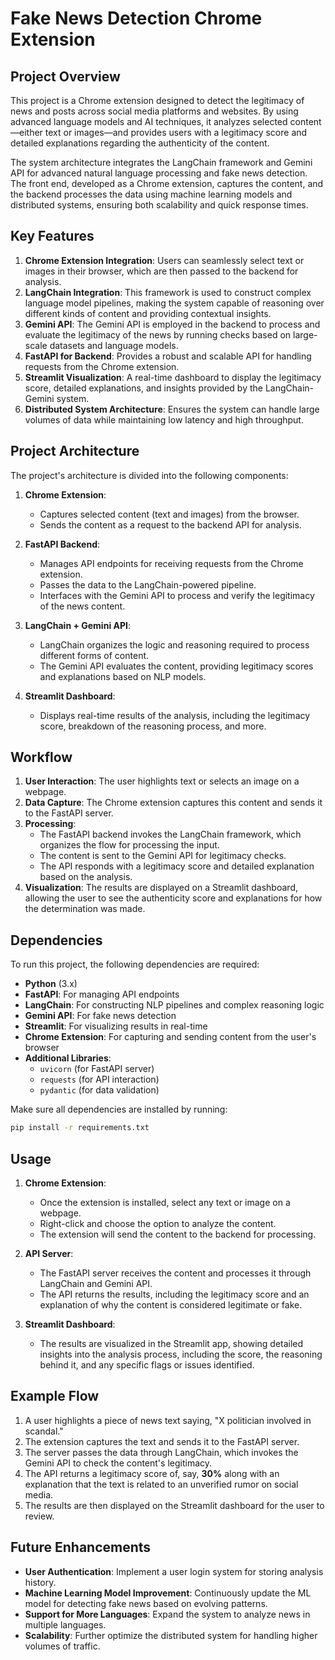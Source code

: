 
# Fake News Detection Chrome Extension

## Project Overview

This project is a Chrome extension designed to detect the legitimacy of news and posts across social media platforms and websites. By using advanced language models and AI techniques, it analyzes selected content—either text or images—and provides users with a legitimacy score and detailed explanations regarding the authenticity of the content.

The system architecture integrates the LangChain framework and Gemini API for advanced natural language processing and fake news detection. The front end, developed as a Chrome extension, captures the content, and the backend processes the data using machine learning models and distributed systems, ensuring both scalability and quick response times.

## Key Features

1. **Chrome Extension Integration**: Users can seamlessly select text or images in their browser, which are then passed to the backend for analysis.
2. **LangChain Integration**: This framework is used to construct complex language model pipelines, making the system capable of reasoning over different kinds of content and providing contextual insights.
3. **Gemini API**: The Gemini API is employed in the backend to process and evaluate the legitimacy of the news by running checks based on large-scale datasets and language models.
4. **FastAPI for Backend**: Provides a robust and scalable API for handling requests from the Chrome extension.
5. **Streamlit Visualization**: A real-time dashboard to display the legitimacy score, detailed explanations, and insights provided by the LangChain-Gemini system.
6. **Distributed System Architecture**: Ensures the system can handle large volumes of data while maintaining low latency and high throughput.

## Project Architecture

The project's architecture is divided into the following components:

1. **Chrome Extension**:
   - Captures selected content (text and images) from the browser.
   - Sends the content as a request to the backend API for analysis.

2. **FastAPI Backend**:
   - Manages API endpoints for receiving requests from the Chrome extension.
   - Passes the data to the LangChain-powered pipeline.
   - Interfaces with the Gemini API to process and verify the legitimacy of the news content.

3. **LangChain + Gemini API**:
   - LangChain organizes the logic and reasoning required to process different forms of content.
   - The Gemini API evaluates the content, providing legitimacy scores and explanations based on NLP models.

4. **Streamlit Dashboard**:
   - Displays real-time results of the analysis, including the legitimacy score, breakdown of the reasoning process, and more.

## Workflow

1. **User Interaction**: The user highlights text or selects an image on a webpage.
2. **Data Capture**: The Chrome extension captures this content and sends it to the FastAPI server.
3. **Processing**:
   - The FastAPI backend invokes the LangChain framework, which organizes the flow for processing the input.
   - The content is sent to the Gemini API for legitimacy checks.
   - The API responds with a legitimacy score and detailed explanation based on the analysis.
4. **Visualization**: The results are displayed on a Streamlit dashboard, allowing the user to see the authenticity score and explanations for how the determination was made.

## Dependencies

To run this project, the following dependencies are required:

- **Python** (3.x)
- **FastAPI**: For managing API endpoints
- **LangChain**: For constructing NLP pipelines and complex reasoning logic
- **Gemini API**: For fake news detection
- **Streamlit**: For visualizing results in real-time
- **Chrome Extension**: For capturing and sending content from the user's browser
- **Additional Libraries**:
  - `uvicorn` (for FastAPI server)
  - `requests` (for API interaction)
  - `pydantic` (for data validation)

Make sure all dependencies are installed by running:

```bash
pip install -r requirements.txt
```

## Usage

1. **Chrome Extension**:
   - Once the extension is installed, select any text or image on a webpage.
   - Right-click and choose the option to analyze the content.
   - The extension will send the content to the backend for processing.

2. **API Server**:
   - The FastAPI server receives the content and processes it through LangChain and Gemini API.
   - The API returns the results, including the legitimacy score and an explanation of why the content is considered legitimate or fake.

3. **Streamlit Dashboard**:
   - The results are visualized in the Streamlit app, showing detailed insights into the analysis process, including the score, the reasoning behind it, and any specific flags or issues identified.

## Example Flow

1. A user highlights a piece of news text saying, "X politician involved in scandal."
2. The extension captures the text and sends it to the FastAPI server.
3. The server passes the data through LangChain, which invokes the Gemini API to check the content's legitimacy.
4. The API returns a legitimacy score of, say, **30%** along with an explanation that the text is related to an unverified rumor on social media.
5. The results are then displayed on the Streamlit dashboard for the user to review.

## Future Enhancements

- **User Authentication**: Implement a user login system for storing analysis history.
- **Machine Learning Model Improvement**: Continuously update the ML model for detecting fake news based on evolving patterns.
- **Support for More Languages**: Expand the system to analyze news in multiple languages.
- **Scalability**: Further optimize the distributed system for handling higher volumes of traffic.
